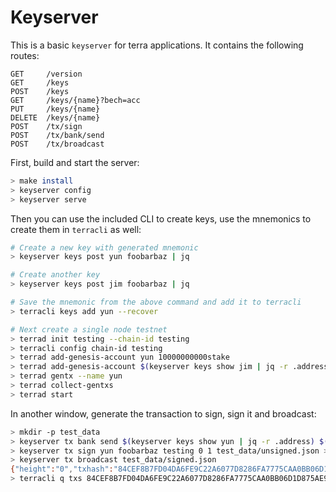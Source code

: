 # Keyserver

This is a basic `keyserver` for terra applications. It contains the following routes:

```
GET     /version
GET     /keys
POST    /keys
GET     /keys/{name}?bech=acc
PUT     /keys/{name}
DELETE  /keys/{name}
POST    /tx/sign
POST    /tx/bank/send
POST    /tx/broadcast
```

First, build and start the server:

```bash
> make install
> keyserver config
> keyserver serve
```

Then you can use the included CLI to create keys, use the mnemonics to create them in `terracli` as well:

```bash
# Create a new key with generated mnemonic
> keyserver keys post yun foobarbaz | jq

# Create another key
> keyserver keys post jim foobarbaz | jq

# Save the mnemonic from the above command and add it to terracli
> terracli keys add yun --recover

# Next create a single node testnet
> terrad init testing --chain-id testing
> terracli config chain-id testing
> terrad add-genesis-account yun 10000000000stake
> terrad add-genesis-account $(keyserver keys show jim | jq -r .address) 100000000stake
> terrad gentx --name yun
> terrad collect-gentxs
> terrad start
```

In another window, generate the transaction to sign, sign it and broadcast:
```bash
> mkdir -p test_data
> keyserver tx bank send $(keyserver keys show yun | jq -r .address) $(keyserver keys show jim | jq -r .address) 10000stake testing "memo" 10stake > test_data/unsigned.json
> keyserver tx sign yun foobarbaz testing 0 1 test_data/unsigned.json > test_data/signed.json
> keyserver tx broadcast test_data/signed.json
{"height":"0","txhash":"84CEF8B7FD04DA6FE9C22A6077D8286FA7775CAA0BB06D1D875AE9527A3D15CB"}
> terracli q txs 84CEF8B7FD04DA6FE9C22A6077D8286FA7775CAA0BB06D1D875AE9527A3D15CB
```
